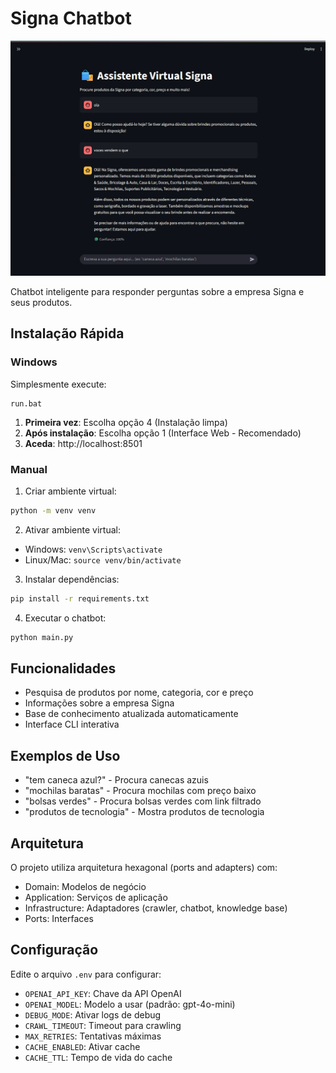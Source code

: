 # Signa Chatbot

![Signa Chatbot](img/1.png)

Chatbot inteligente para responder perguntas sobre a empresa Signa e seus produtos.

## Instalação Rápida

### Windows

Simplesmente execute:
```
run.bat
```

1. **Primeira vez**: Escolha opção 4 (Instalação limpa)
2. **Após instalação**: Escolha opção 1 (Interface Web - Recomendado)
3. **Aceda**: http://localhost:8501

### Manual

1. Criar ambiente virtual:
```bash
python -m venv venv
```

2. Ativar ambiente virtual:
- Windows: `venv\Scripts\activate`
- Linux/Mac: `source venv/bin/activate`

3. Instalar dependências:
```bash
pip install -r requirements.txt
```

4. Executar o chatbot:
```bash
python main.py
```

## Funcionalidades

- Pesquisa de produtos por nome, categoria, cor e preço
- Informações sobre a empresa Signa
- Base de conhecimento atualizada automaticamente
- Interface CLI interativa

## Exemplos de Uso

- "tem caneca azul?" - Procura canecas azuis
- "mochilas baratas" - Procura mochilas com preço baixo
- "bolsas verdes" - Procura bolsas verdes com link filtrado
- "produtos de tecnologia" - Mostra produtos de tecnologia

## Arquitetura

O projeto utiliza arquitetura hexagonal (ports and adapters) com:
- Domain: Modelos de negócio
- Application: Serviços de aplicação
- Infrastructure: Adaptadores (crawler, chatbot, knowledge base)
- Ports: Interfaces

## Configuração

Edite o arquivo `.env` para configurar:
- `OPENAI_API_KEY`: Chave da API OpenAI
- `OPENAI_MODEL`: Modelo a usar (padrão: gpt-4o-mini)
- `DEBUG_MODE`: Ativar logs de debug
- `CRAWL_TIMEOUT`: Timeout para crawling
- `MAX_RETRIES`: Tentativas máximas
- `CACHE_ENABLED`: Ativar cache
- `CACHE_TTL`: Tempo de vida do cache
